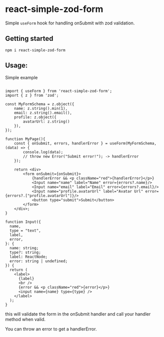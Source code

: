 # react-simple-zod-form

Simple `useForm` hook for handling onSubmit with zod validation.


## Getting started
`npm i react-simple-zod-form`


## Usage:

Simple example

```tsx

import { useForm } from 'react-simple-zod-form';
import { z } from 'zod';

const MyFormSchema = z.object({
    name: z.string().min(1),
    email: z.string().email(),
    profile: z.object({
        avatarUrl: z.string()
    }),
});

function MyPage(){
    const { onSubmit, errors, handlerError } = useForm(MyFormSchema, (data) => {
        console.log(data);
        // throw new Error("Submit error!"); -> handlerError
    });

    return <div>
        <form onSubmit={onSubmit}>
            {handlerError && <p className="red">{handlerError}</p>}
            <Input name="name" label="Name" error={errors?.name}/>
            <Input name="email" label="Email" error={errors?.email}/>
            <Input name="profile.avatarUrl" label="Avatar Url" error={errors?.["profile.avatarUrl"]}/>
            <button type="submit">Submit</button>
        </form>
    </div>;
}

function Input({
  name,
  type = "text",
  label,
  error,
}: {
  name: string;
  type?: string;
  label: ReactNode;
  error: string | undefined;
}) {
  return (
    <label>
      {label}
      <br />
      {error && <p className="red">{error}</p>}
      <input name={name} type={type} />
    </label>
  );
}
```


this will validate the form in the onSubmit handler and call your handler method when valid.

You can throw an error to get a handlerError.


